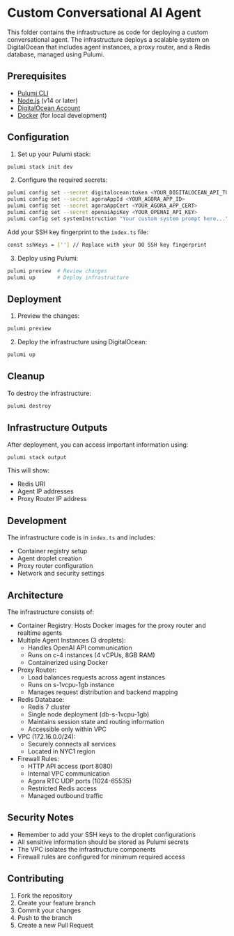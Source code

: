 # Custom Conversational AI Agent

This folder contains the infrastructure as code for deploying a custom conversational agent. The infrastructure deploys a scalable system on DigitalOcean that includes agent instances, a proxy router, and a Redis database, managed using Pulumi.

## Prerequisites

- [Pulumi CLI](https://www.pulumi.com/docs/get-started/install/)
- [Node.js](https://nodejs.org/) (v14 or later)
- [DigitalOcean Account](https://www.digitalocean.com/)
- [Docker](https://www.docker.com/get-started) (for local development)

## Configuration

1. Set up your Pulumi stack:

```bash
pulumi stack init dev
```

2. Configure the required secrets:

```bash
pulumi config set --secret digitalocean:token <YOUR_DIGITALOCEAN_API_TOKEN>
pulumi config set --secret agoraAppId <YOUR_AGORA_APP_ID>
pulumi config set --secret agoraAppCert <YOUR_AGORA_APP_CERT>
pulumi config set --secret openaiApiKey <YOUR_OPENAI_API_KEY>
pulumi config set systemInstruction "Your custom system prompt here..."
```

Add your SSH key fingerprint to the `index.ts` file:

```bash
const sshKeys = [''] // Replace with your DO SSH key fingerprint
```

3. Deploy using Pulumi:

```bash
pulumi preview  # Review changes
pulumi up       # Deploy infrastructure
```

## Deployment

1. Preview the changes:

```bash
pulumi preview
```

2. Deploy the infrastructure using DigitalOcean:

```bash
pulumi up
```

## Cleanup

To destroy the infrastructure:

```bash
pulumi destroy
```

## Infrastructure Outputs

After deployment, you can access important information using:

```bash
pulumi stack output
```

This will show:

- Redis URI
- Agent IP addresses
- Proxy Router IP address

## Development

The infrastructure code is in `index.ts` and includes:

- Container registry setup
- Agent droplet creation
- Proxy router configuration
- Network and security settings

## Architecture

The infrastructure consists of:

- Container Registry: Hosts Docker images for the proxy router and realtime agents
- Multiple Agent Instances (3 droplets):
  - Handles OpenAI API communication
  - Runs on c-4 instances (4 vCPUs, 8GB RAM)
  - Containerized using Docker
- Proxy Router:
  - Load balances requests across agent instances
  - Runs on s-1vcpu-1gb instance
  - Manages request distribution and backend mapping
- Redis Database:
  - Redis 7 cluster
  - Single node deployment (db-s-1vcpu-1gb)
  - Maintains session state and routing information
  - Accessible only within VPC
- VPC (172.16.0.0/24):
  - Securely connects all services
  - Located in NYC1 region
- Firewall Rules:
  - HTTP API access (port 8080)
  - Internal VPC communication
  - Agora RTC UDP ports (1024-65535)
  - Restricted Redis access
  - Managed outbound traffic

## Security Notes

- Remember to add your SSH keys to the droplet configurations
- All sensitive information should be stored as Pulumi secrets
- The VPC isolates the infrastructure components
- Firewall rules are configured for minimum required access

## Contributing

1. Fork the repository
2. Create your feature branch
3. Commit your changes
4. Push to the branch
5. Create a new Pull Request
